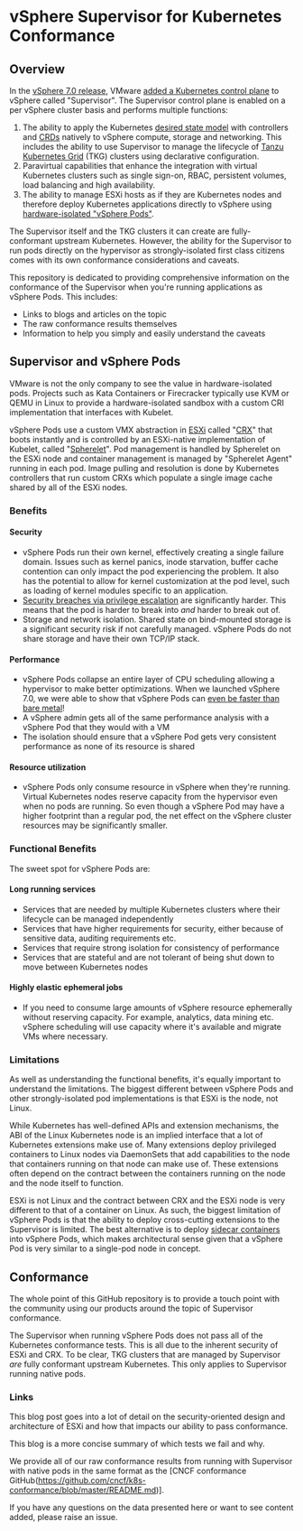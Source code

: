 # vSphere Supervisor for Kubernetes Conformance

## Overview

In the [vSphere 7.0 release](
https://blogs.vmware.com/vsphere/2020/03/vsphere-7-features.html),
VMware [added a Kubernetes control plane](
https://blogs.vmware.com/vsphere/2019/08/project-pacific-technical-overview.html)
to vSphere called "Supervisor". The Supervisor control plane is enabled on a per vSphere
cluster basis and performs multiple functions:

1. The ability to apply the Kubernetes [desired state model](
   https://kubernetes.io/docs/concepts/overview/working-with-objects/kubernetes-objects/) 
   with controllers and
   [CRDs](https://kubernetes.io/docs/concepts/extend-kubernetes/api-extension/custom-resources/)
   natively to vSphere compute, storage and networking. This includes the
   ability to use Supervisor to manage the lifecycle of
   [Tanzu Kubernetes Grid](https://tanzu.vmware.com/kubernetes-grid)
   (TKG) clusters using declarative configuration.
1. Paravirtual capabilities that enhance the integration with virtual
   Kubernetes clusters such as single sign-on, RBAC, persistent volumes,
   load balancing and high availability.
1. The ability to manage ESXi hosts as if they are Kubernetes nodes and
   therefore deploy Kubernetes applications directly to vSphere using
   [hardware-isolated "vSphere Pods"](
   https://blogs.vmware.com/vsphere/2020/05/vsphere-7-vsphere-pods-explained.html).

The Supervisor itself and the TKG clusters it can create are fully-conformant
upstream Kubernetes. However, the ability for the Supervisor to run pods
directly on the hypervisor as strongly-isolated first class
citizens comes with its own conformance considerations and caveats.

This repository is dedicated to providing comprehensive information on
the conformance of the Supervisor when you're running applications as
vSphere Pods. This includes:

- Links to blogs and articles on the topic
- The raw conformance results themselves
- Information to help you simply and easily understand the caveats

## Supervisor and vSphere Pods

VMware is not the only company to see the value in hardware-isolated pods.
Projects such as Kata Containers or Firecracker typically use KVM or QEMU in
Linux to provide a hardware-isolated sandbox with a custom CRI implementation
that interfaces with Kubelet.

vSphere Pods use a custom VMX abstraction in 
[ESXi](https://www.vmware.com/products/esxi-and-esx.html) called "[CRX](
https://blogs.vmware.com/vsphere/2020/05/vsphere-7-vsphere-pods-explained.html)" that boots
instantly and is controlled by an ESXi-native implementation of Kubelet,
called "[Spherelet](
https://frankdenneman.nl/2020/03/06/initial-placement-of-a-vsphere-native-pod/)".
Pod management is handled by Spherelet on the ESXi node and container management 
is managed by "Spherelet Agent" running in each pod.
Image pulling and resolution is done by Kubernetes controllers that run custom
CRXs which populate a single image cache shared by all of the ESXi nodes.

### Benefits

#### Security

- vSphere Pods run their own kernel, effectively creating a single failure
  domain. Issues such as kernel panics, inode starvation, buffer cache
  contention can only impact the pod experiencing the problem. It also has
  the potential to allow for kernel customization at the pod level, such
  as loading of kernel modules specific to an application.
- [Security breaches via privilege escalation](
  https://www.youtube.com/watch?v=vTgQLzeBfRU) are significantly harder.
  This means that the pod is harder to break into _and_ harder to break out of.
- Storage and network isolation. Shared state on bind-mounted storage is a
  significant security risk if not carefully managed. vSphere Pods do not share
  storage and have their own TCP/IP stack.

#### Performance

- vSphere Pods collapse an entire layer of CPU scheduling allowing a hypervisor
  to make better optimizations. When we launched vSphere 7.0, we were able to
  show that vSphere Pods can 
  [even be faster than bare metal](https://blogs.vmware.com/performance/2019/10/how-does-project-pacific-deliver-8-better-performance-than-bare-metal.html)!
- A vSphere admin gets all of the same performance analysis with a vSphere Pod
  that they would with a VM
- The isolation should ensure that a vSphere Pod gets very consistent
  performance as none of its resource is shared

#### Resource utilization

- vSphere Pods only consume resource in vSphere when they're running. Virtual
  Kubernetes nodes reserve capacity from the hypervisor even when no pods are
  running. So even though a vSphere Pod may have a higher footprint than a regular
  pod, the net effect on the vSphere cluster resources may be significantly smaller.

### Functional Benefits

The sweet spot for vSphere Pods are:

#### Long running services

- Services that are needed by multiple Kubernetes clusters where their
  lifecycle can be managed independently
- Services that have higher requirements for security, either because of
  sensitive data, auditing requirements etc.
- Services that require strong isolation for consistency of performance
- Services that are stateful and are not tolerant of being shut down to
  move between Kubernetes nodes

#### Highly elastic ephemeral jobs

- If you need to consume large amounts of vSphere resource ephemerally
  without reserving capacity.
  For example, analytics, data mining etc. vSphere scheduling will use
  capacity where it's available and migrate VMs where necessary.

### Limitations

As well as understanding the functional benefits, it's equally important to
understand the limitations.
The biggest different between vSphere Pods and other strongly-isolated
pod implementations is that ESXi is the node, not Linux.

While Kubernetes has well-defined APIs and extension mechanisms, the ABI of
the Linux Kubernetes node is an implied interface that a lot of Kubernetes
extensions make use of. Many extensions deploy privileged containers to Linux
nodes via DaemonSets that add capabilities to the node that containers
running on that node can make use of. These extensions often depend on the
contract between the containers running on the node and the node itself to
function.

ESXi is not Linux and the contract between CRX and the ESXi node is very
different to that of a container on Linux. As such, the biggest limitation of
vSphere Pods is that the ability to deploy cross-cutting extensions to
the Supervisor is limited. The best alternative is to deploy [sidecar containers](
https://kubernetes.io/docs/concepts/workloads/pods/#how-pods-manage-multiple-containers)
into vSphere Pods, which makes architectural sense given that a
vSphere Pod is very similar to a single-pod node in concept.

## Conformance

The whole point of this GitHub repository is to provide a touch point with the
community using our products around the topic of Supervisor conformance.

The Supervisor when running vSphere Pods does not pass all of the Kubernetes
conformance tests. This is all due to the inherent security of ESXi and CRX.
To be clear, TKG clusters that are managed by Supervisor _are_ fully conformant
upstream Kubernetes. This only applies to Supervisor running native pods.

### Links

This blog post goes into a lot of detail on the security-oriented design
and architecture of ESXi and how that impacts our ability to pass conformance.

This blog is a more concise summary of which tests we fail and why.

We provide all of our raw conformance results from running with Supervisor
with native pods in the same format as the [CNCF conformance GitHub(https://github.com/cncf/k8s-conformance/blob/master/README.md)].

If you have any questions on the data presented here or want to see content
added, please raise an issue.






